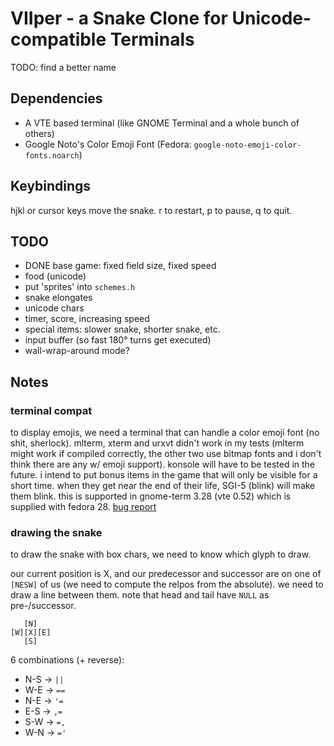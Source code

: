 # VIIper - a Snake Clone for Unicode-compatible Terminals

TODO: find a better name

## Dependencies

 - A VTE based terminal (like GNOME Terminal and a whole bunch of others)
 - Google Noto's Color Emoji Font (Fedora: `google-noto-emoji-color-fonts.noarch`)

## Keybindings

hjkl or cursor keys move the snake. 
r to restart, p to pause, q to quit. 

## TODO

 - DONE base game: fixed field size, fixed speed
 - food (unicode)
 - put 'sprites' into `schemes.h`
 - snake elongates
 - unicode chars
 - timer, score, increasing speed
 - special items: slower snake, shorter snake, etc.
 - input buffer (so fast 180° turns get executed)
 - wall-wrap-around mode?

## Notes

### terminal compat

to display emojis, we need a terminal that can handle a color emoji font (no
shit, sherlock). mlterm, xterm and urxvt didn't work in my tests (mlterm might
work if compiled correctly, the other two use bitmap fonts and i don't think
there are any w/ emoji support). konsole will have to be tested in the future.
i intend to put bonus items in the game that will only be visible for a short
time. when they get near the end of their life, SGI-5 (blink) will make them
blink. this is supported in gnome-term 3.28 (vte 0.52) which is supplied with
fedora 28. [bug report](https://bugzilla.gnome.org/show_bug.cgi?id=579964)

### drawing the snake

to draw the snake with box chars, we need to know which glyph to draw.

our current position is X, and our predecessor and successor are on one of
`[NESW]` of us (we need to compute the relpos from the absolute). we need to
draw a line between them. note that head and tail have `NULL` as pre-/successor.

```
   [N]
[W][X][E]
   [S]
```

6 combinations (+ reverse):
 - N-S -> `||`
 - W-E -> `==`
 - N-E -> `'=`
 - E-S -> `,=`
 - S-W -> `=,`
 - W-N -> `='`
